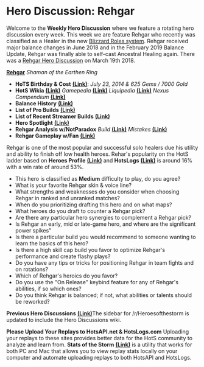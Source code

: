 # Hero Discussion: Rehgar
  
Welcome to the **Weekly Hero Discussion** where we feature a rotating hero discussion every week.  This week we are feature Rehgar who recently was classified as a Healer in the new [Blizzard Roles system](https://heroesofthestorm.com/en-us/blog/22921910/hero-role-expansion-2019-3-18/).  Rehgar received major balance changes in June 2018 and in the February 2019 Balance Update, Rehgar was finally able to self-cast Ancestral Healing again.  There was a [Rehgar Hero Discussion](https://www.reddit.com/r/heroesofthestorm/comments/85iuzn/hero_discussion_rehgar/) on March 19th 2018.  

[**Rehgar**](https://vignette.wikia.nocookie.net/heroesofthestorm/images/2/20/Rehgar_shaman_of_the_earthen_ring_by_mr_jack.jpg/revision/latest?cb=20180129143807) *Shaman of the Earthen Ring*

* **HoTS Birthday & Cost** [**(Link)**](https://heroesofthestorm.gamepedia.com/List_of_heroes_by_release_date): *July 23, 2014 & 625 Gems / 7000 Gold*
* **HotS Wikia** [**(Link)**](http://heroesofthestorm.wikia.com/wiki/Rehgar) *Gamepedia* [**(Link)**](https://heroesofthestorm.gamepedia.com/Rehgar) *Liquipedia* [**(Link)**](https://liquipedia.net/heroes/Rehgar) *Nexus Compendium* [**(Link)**](http://nexuscompendium.com/hero.php?h=rehgar)
* **Balance History** [**(Link)**](https://heroespatchnotes.com/hero/rehgar.html)
* **List of Pro Builds** [**(Link)**](https://lerhond.pl/probuilds/rehgar/)
* **List of Recent Streamer Builds** [**(Link)**](https://heroesshare.net/games/hero/46)  
* **Hero Spotlight** [**(Link)**](https://www.youtube.com/watch?v=yh7Hk3xXwEE)
* **Rehgar Analysis w/NotParadox** *Build* [**(Link)**](https://www.youtube.com/watch?v=X4uUnNyZlYQ) *Mistakes* [**(Link)**](https://www.youtube.com/watch?v=R5mIUbjLJfQ&t=450s)  
* **Rehgar Gameplay w/Fan** [**(Link)**](https://www.youtube.com/watch?v=2-VHXRlDW30)

Rehgar is  one of the most popular and successful solo healers due his utility and ability to finish off low health heroes.  Rehar's popularity on the HotS ladder based on **Heroes Profile** [**(Link)**](https://www.heroesprofile.com/Global/Hero/?timeframe=2.44&type=win_rate&role=&hero=&game_type=sl&map=&league_tier=) and **HotsLogs** [**(Link)**](https://www.hotslogs.com/Sitewide/HeroDetails?Hero=Rehgar) is around 16% with a win rate of around 53%.
  
* This hero is classified as **Medium** difficulty to play, do you agree?
* What is your favorite Rehgar skin & voice line?
* What strengths and weaknesses do you consider when choosing Rehgar in ranked and unranked matches?
* When do you prioritizing drafting this hero and on what maps?
* What heroes do you draft to counter a Rehgar pick?
* Are there any particular hero synergies to complement a Rehgar pick?
* Is Rehgar an early, mid or late-game hero, and where are the significant power spikes"
* Is there a particular build you would recommend to someone wanting to learn the basics of this hero?
* Is there a high skill cap build you favor to optimize Rehgar's performance and create flashy plays?
* Do you have any tips or tricks for positioning Rehgar in team fights and on rotations?
* Which of Rehgar's heroics do you favor?
* Do you use the "On Release" keybind feature for any of Rehgar's abilities, if so which ones?
* Do you think Rehgar is balanced; if not, what abilities or talents should be reworked?

**Previous Hero Discussions** [**(Link)**](https://www.reddit.com/r/heroesofthestorm/wiki/herodiscussions)The sidebar for /r/Heroesofthestorm is updated to include the Hero Discussions wiki.

**Please Upload Your Replays to HotsAPI.net & HotsLogs.com**  Uploading your replays to these sites provides better data for the HotS community to analyze and learn from. **Stats of the Storm** [**(Link)**](https://ebshimizu.github.io/stats-of-the-storm/) is a utility that works for both PC and Mac that allows you to view replay stats locally on your computer and automate uploading replays to both HotsAPI and HotsLogs.